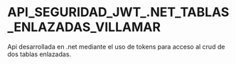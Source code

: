 # API_SEGURIDAD_JWT_.NET_TABLAS_ENLAZADAS_VILLAMAR
 Api desarrollada en .net mediante el uso de tokens para acceso al crud de dos tablas enlazadas.
